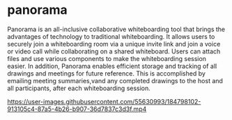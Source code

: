 # panorama

Panorama is an all-inclusive collaborative whiteboarding tool that brings the advantages of technology to traditional whiteboarding. It allows users to securely join a whiteboarding room via a unique invite link and join a voice or video call while collaborating on a shared whiteboard. Users can attach files and use various components to make the whiteboarding session easier. In addition, Panorama enables efficient storage and tracking of all drawings and meetings for future reference. This is accomplished by emailing meeting summaries,vand any completed drawings to the host and all participants, after each whiteboarding session.



https://user-images.githubusercontent.com/55630993/184798102-913105c4-87a5-4b26-b907-36d7837c3d3f.mp4


